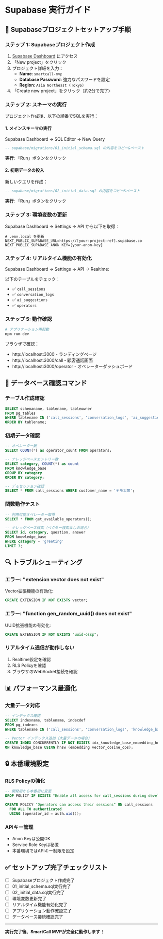 # Supabase 実行ガイド

## 🚀 Supabaseプロジェクトセットアップ手順

### ステップ 1: Supabaseプロジェクト作成

1. [Supabase Dashboard](https://supabase.com/dashboard) にアクセス
2. 「New project」をクリック
3. プロジェクト詳細を入力：
   - **Name**: `smartcall-mvp`
   - **Database Password**: 強力なパスワードを設定
   - **Region**: `Asia Northeast (Tokyo)`
4. 「Create new project」をクリック（約2分で完了）

### ステップ 2: スキーマの実行

プロジェクト作成後、以下の順番でSQLを実行：

#### 1. メインスキーマの実行

Supabase Dashboard → SQL Editor → New Query

```sql
-- supabase/migrations/01_initial_schema.sql の内容をコピー&ペースト
```

**実行**: 「Run」ボタンをクリック

#### 2. 初期データの投入

新しいクエリを作成：

```sql
-- supabase/migrations/02_initial_data.sql の内容をコピー&ペースト  
```

**実行**: 「Run」ボタンをクリック

### ステップ 3: 環境変数の更新

Supabase Dashboard → Settings → API から以下を取得：

```env
# .env.local を更新
NEXT_PUBLIC_SUPABASE_URL=https://[your-project-ref].supabase.co
NEXT_PUBLIC_SUPABASE_ANON_KEY=[your-anon-key]
```

### ステップ 4: リアルタイム機能の有効化

Supabase Dashboard → Settings → API → Realtime:

以下のテーブルをチェック：
- ✅ `call_sessions`
- ✅ `conversation_logs`
- ✅ `ai_suggestions`
- ✅ `operators`

### ステップ 5: 動作確認

```bash
# アプリケーション再起動
npm run dev
```

ブラウザで確認：
- http://localhost:3000 - ランディングページ
- http://localhost:3000/call - 顧客通話画面
- http://localhost:3000/operator - オペレーターダッシュボード

## 🔧 データベース確認コマンド

### テーブル作成確認

```sql
SELECT schemaname, tablename, tableowner 
FROM pg_tables 
WHERE tablename IN ('call_sessions', 'conversation_logs', 'ai_suggestions', 'knowledge_base', 'operators')
ORDER BY tablename;
```

### 初期データ確認

```sql
-- オペレーター数
SELECT COUNT(*) as operator_count FROM operators;

-- ナレッジベースエントリー数
SELECT category, COUNT(*) as count 
FROM knowledge_base 
GROUP BY category 
ORDER BY category;

-- デモセッション確認  
SELECT * FROM call_sessions WHERE customer_name = 'デモ太郎';
```

### 関数動作テスト

```sql
-- 利用可能オペレーター取得
SELECT * FROM get_available_operators();

-- ナレッジベース検索（ベクター検索なしの場合）
SELECT id, category, question, answer 
FROM knowledge_base 
WHERE category = 'greeting' 
LIMIT 3;
```

## 🔍 トラブルシューティング

### エラー: "extension vector does not exist"

Vector拡張機能の有効化:

```sql
CREATE EXTENSION IF NOT EXISTS vector;
```

### エラー: "function gen_random_uuid() does not exist"

UUID拡張機能の有効化:

```sql
CREATE EXTENSION IF NOT EXISTS "uuid-ossp";
```

### リアルタイム通信が動作しない

1. Realtime設定を確認
2. RLS Policyを確認
3. ブラウザのWebSocket接続を確認

## 📊 パフォーマンス最適化

### 大量データ対応

```sql
-- インデックス確認
SELECT indexname, tablename, indexdef 
FROM pg_indexes 
WHERE tablename IN ('call_sessions', 'conversation_logs', 'knowledge_base');

-- Vector インデックス追加（大量データの場合）
CREATE INDEX CONCURRENTLY IF NOT EXISTS idx_knowledge_base_embedding_hnsw
ON knowledge_base USING hnsw (embedding vector_cosine_ops);
```

## 🔒 本番環境設定

### RLS Policyの強化

```sql
-- 開発用から本番用に変更
DROP POLICY IF EXISTS "Enable all access for call_sessions during development" ON call_sessions;

CREATE POLICY "Operators can access their sessions" ON call_sessions
  FOR ALL TO authenticated
  USING (operator_id = auth.uid());
```

### APIキー管理

- Anon Keyは公開OK
- Service Role Keyは秘匿
- 本番環境ではAPIキー制限を設定

## ✅ セットアップ完了チェックリスト

- [ ] Supabaseプロジェクト作成完了
- [ ] 01_initial_schema.sql実行完了
- [ ] 02_initial_data.sql実行完了
- [ ] 環境変数更新完了
- [ ] リアルタイム機能有効化完了
- [ ] アプリケーション動作確認完了
- [ ] データベース接続確認完了

---

**実行完了後、SmartCall MVPが完全に動作します！**
